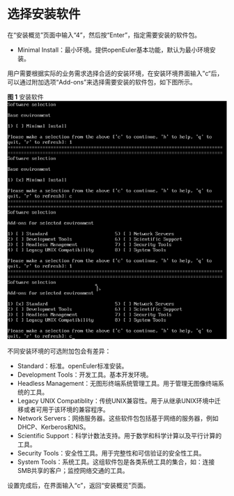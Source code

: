 # 选择安装软件<a name="ZH-CN_TOPIC_0214071142"></a>

在“安装概览”页面中输入“4”，然后按“Enter”，指定需要安装的软件包。

-   Minimal Install：最小环境。提供openEuler基本功能，默认为最小环境安装。

用户需要根据实际的业务需求选择合适的安装环境，在安装环境界面输入”c“后，可以通过附加选项“Add-ons”来选择需要安装的软件包，如下图所示。

**图 1**  安装软件<a name="fig159711956247"></a>  
![](figures/安装软件.png "安装软件")

不同安装环境的可选附加包会有差异：

-   Standard：标准。openEuler标准安装。
-   Development Tools：开发工具。基本开发环境。
-   Headless Management：无图形终端系统管理工具。用于管理无图像终端系统的工具。
-   Legacy UNIX Compatiblity：传统UNIX兼容性。用于从继承UNIX环境中迁移或者可用于该环境的兼容程序。
-   Network Servers：网络服务器。这些软件包包括基于网络的服务器，例如DHCP、Kerberos和NIS。
-   Scientific Support：科学计数法支持。用于数学和科学计算以及平行计算的工具。
-   Security Tools：安全性工具。用于完整性和可信验证的安全性工具。
-   System Tools：系统工具。这组软件包是各类系统工具的集合，如：连接SMB共享的客户；监控网络交通的工具。

设置完成后，在界面输入“c”，返回“安装概览”页面。

